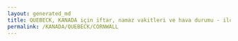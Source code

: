 ```yaml
---
layout: generated_md
title: QUEBECK, KANADA için iftar, namaz vakitleri ve hava durumu - ilçe/eyalet seç
permalink: /KANADA/QUEBECK/CORNWALL
---
```


<script type="text/javascript">
  var country = KANADA;
  var city = QUEBECK;
  var state = CORNWALL;
  var lat = 72;
  var lon = 21;
</script>
